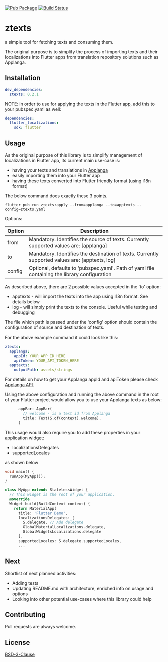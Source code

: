 [![Pub Package](https://img.shields.io/pub/v/ztexts?color=blue)](https://pub.dev/packages/ztexts)
[![Build Status](https://github.com/zaraz-digital/ztexts/actions/workflows/dart_ci.yaml/badge.svg)](https://github.com/zaraz-digital/ztexts/actions)
# ztexts

a simple tool for fetching texts and consuming them. 

The original purpose is to simplify the process of importing texts and their localizations into Flutter apps from translation repository solutions such as Applanga.

## Installation

```yaml
dev_dependencies:
  ztexts: 0.2.1
```
NOTE: in order to use for applying the texts in the Flutter app, add this to your pubspec.yaml as well:

```yaml
dependencies:
  flutter_localizations:
    sdk: flutter
```

## Usage

As the original purpose of this library is to simplify management of localizations in Flutter app, its current main use-case is:
* having your texts and translations in [Applanga](https://www.applanga.com/)
* easily importing them into your Flutter app
* having these texts converted into Flutter friendly format (using i18n format)

The below command does exactly these 3 points.
```terminal
flutter pub run ztexts:apply --from=applanga --to=apptexts --config=ztexts.yaml
```

Options:

Option | Description
------------- | -------------
from  | Mandatory. Identifies the source of texts. Currently supported values are: [applanga]
to  | Mandatory. Identifies the destination of texts. Currently supported values are: [apptexts, log]
config  | Optional, defaults to 'pubspec.yaml'. Path of yaml file containing the library configuration

As described above, there are 2 possible values accepted in the 'to' option:
* apptexts - will import the texts into the app using i18n format. See details below
* log - will simply print the texts to the console. Useful while testing and debugging

The file which path is passed under the 'config' option should contain the configuration of source and destination of texts.

For the above example command it could look like this:
```yaml
ztexts:
  applanga:
    appId: YOUR_APP_ID_HERE
    apiToken: YOUR_API_TOKEN_HERE
  apptexts:
    outputPath: assets/strings
```
For details on how to get your Applanga appId and apiToken please check [Applanga API](https://www.applanga.com/docs/integration-documentation/api).

Using the above configuration and running the above command in the root of your Flutter project would allow you to use your Applanga texts as below:
```dart
      appBar: AppBar(
        // welcome - is a text id from Applanga
        title: Text(S.of(context).welcome),
      )
```
This usage would also require you to add these properties in your application widget:
* localizationsDelegates
* supportedLocales

as shown below

```dart
void main() {
  runApp(MyApp());
}

class MyApp extends StatelessWidget {
  // This widget is the root of your application.
  @override
  Widget build(BuildContext context) {
    return MaterialApp(
      title: 'Flutter Demo',
      localizationsDelegates: [
        S.delegate, // Add delegate
        GlobalMaterialLocalizations.delegate,
        GlobalWidgetsLocalizations.delegate
      ],
      supportedLocales: S.delegate.supportedLocales,
      ...
```

## Next
Shortlist of next planned activities:
* Adding tests
* Updating README.md with architecture, enriched info on usage and options
* Looking into other potential use-cases where this library could help

## Contributing
Pull requests are always welcome.

## License
[BSD-3-Clause](https://opensource.org/licenses/BSD-3-Clause)